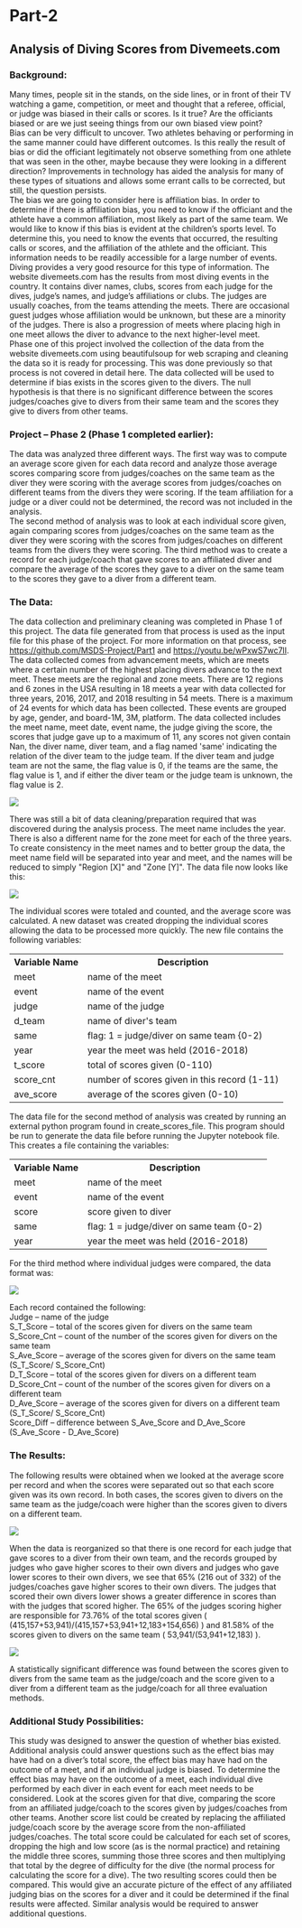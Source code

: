 # Part-2

## Analysis of Diving Scores from Divemeets.com
### Background:
Many times, people sit in the stands, on the side lines, or in front of their TV watching a game, competition, or meet and thought that a referee, official, or judge was biased in their calls or scores. Is it true? Are the officiants biased or are we just seeing things from our own biased view point? <br>
Bias can be very difficult to uncover. Two athletes behaving or performing in the same manner could have different outcomes. Is this really the result of bias or did the officiant legitimately not observe something from one athlete that was seen in the other, maybe because they were looking in a different direction? Improvements in technology has aided the analysis for many of these types of situations and allows some errant calls to be corrected, but still, the question persists. <br>
The bias we are going to consider here is affiliation bias. In order to determine if there is affiliation bias, you need to know if the officiant and the athlete have a common affiliation, most likely as part of the same team. We would like to know if this bias is evident at the children’s sports level. To determine this, you need to know the events that occurred, the resulting calls or scores, and the affiliation of the athlete and the officiant. This information needs to be readily accessible for a large number of events. Diving provides a very good resource for this type of information. The website divemeets.com has the results from most diving events in the country. It contains diver names, clubs, scores from each judge for the dives, judge’s names, and judge’s affiliations or clubs. The judges are usually coaches, from the teams attending the meets. There are occasional guest judges whose affiliation would be unknown, but these are a minority of the judges. There is also a progression of meets where placing high in one meet allows the diver to advance to the next higher-level meet.<br>
Phase one of this project involved the collection of the data from the website divemeets.com using beautifulsoup for web scraping and cleaning the data so it is ready for processing. This was done previously so that process is not covered in detail here. The data collected will be used to determine if bias exists in the scores given to the divers. The null hypothesis is that there is no significant difference between the scores judges/coaches give to divers from their same team and the scores they give to divers from other teams.<br>
### Project – Phase 2 (Phase 1 completed earlier):
The data was analyzed three different ways. The first way was to compute an average score given for each data record and analyze those average scores comparing score from judges/coaches on the same team as the diver they were scoring with the average scores from judges/coaches on different teams from the divers they were scoring. If the team affiliation for a judge or a diver could not be determined, the record was not included in the analysis.<br>
The second method of analysis was to look at each individual score given, again comparing scores from judges/coaches on the same team as the diver they were scoring with the scores from judges/coaches on different teams from the divers they were scoring.
The third method was to create a record for each judge/coach that gave scores to an affiliated diver and compare the average of the scores they gave to a diver on the same team to the scores they gave to a diver from a different team.<br>
### The Data:
The data collection and preliminary cleaning was completed in Phase 1 of this project. The data file generated from that process is used as the input file for this phase of the project. For more information on that process, see https://github.com/MSDS-Project/Part1 and https://youtu.be/wPxwS7wc7lI. <br>
The data collected comes from advancement meets, which are meets where a certain number of the highest placing divers advance to the next meet. These meets are the regional and zone meets. There are 12 regions and 6 zones in the USA resulting in 18 meets a year with data collected for three years, 2016, 2017, and 2018 resulting in 54 meets. There is a maximum of 24 events for which data has been collected. These events are grouped by age, gender, and board-1M, 3M, platform. The data collected includes the meet name, meet date, event name, the judge giving the score, the scores that judge gave up to a maximum of 11, any scores not given contain Nan, the diver name, diver team, and a flag named 'same' indicating the relation of the diver team to the judge team. If the diver team and judge team are not the same, the flag value is 0, if the teams are the same, the flag value is 1, and if either the diver team or the judge team is unknown, the flag value is 2. <br>

![](image1.png)

There was still a bit of data cleaning/preparation required that was discovered during the analysis process. The meet name includes the year. There is also a different name for the zone meet for each of the three years. To create consistency in the meet names and to better group the data, the meet name field will be separated into year and meet, and the names will be reduced to simply "Region [X]" and "Zone [Y]". The data file now looks like this:<br>

![](image2.png)

The individual scores were totaled and counted, and the average score was calculated. A new dataset was created dropping the individual scores allowing the data to be processed more quickly. The new file contains the following variables:<br>
<table style="width:100%">
  <tr>
    <th>Variable Name</th>
    <th>Description</th> 
  </tr>
  <tr>
    <td>meet</td>
    <td>name of the meet</td> 
  </tr>
  <tr>
    <td>event</td>
    <td>name of the event</td> 
  </tr>
  <tr>
    <td>judge</td>
    <td>name of the judge</td>
  </tr>
  <tr>
    <td>d_team</td>
    <td>name of diver's team</td>
  </tr>
  <tr>
    <td>same</td>
    <td>flag: 1 = judge/diver on same team {0-2)</td>
  </tr>
  <tr>
    <td>year</td>
    <td>year the meet was held (2016-2018)</td>
   <tr>
     <td>t_score</td>
     <td>total of scores given (0-110)</td>
   <tr>
     <td>score_cnt</td>
     <td>number of scores given in this record (1-11)</td>
   <tr>
     <td>ave_score</td>
     <td>average of the scores given (0-10)</td>
  </tr>    
</table>

The data file for the second method of analysis was created by running an external python program found in create_scores_file. This program should be run to generate the data file before running the Jupyter notebook file. This creates a file containing the variables:<br>
<table style="width:100%">
  <tr>
    <th>Variable Name</th>
    <th>Description</th> 
  </tr>
  <tr>
    <td>meet</td>
    <td>name of the meet</td> 
  </tr>
  <tr>
    <td>event</td>
    <td>name of the event</td> 
  </tr>
  <tr>
    <td>score</td>
    <td> score given to diver</td>
  <tr>
    <td>same</td>
    <td>flag: 1 = judge/diver on same team {0-2)</td>
  </tr>
  <tr>
    <td>year</td>
    <td>year the meet was held (2016-2018)</td>
  </tr>
</table>

For the third method where individual judges were compared, the data format was:<br>

![](image3.png)

Each record contained the following:<br>
Judge – name of the judge<br>
S_T_Score – total of the scores given for divers on the same team<br>
S_Score_Cnt – count of the number of the scores given for divers on the same team<br>
S_Ave_Score – average of the scores given for divers on the same team (S_T_Score/ S_Score_Cnt)<br>
D_T_Score – total of the scores given for divers on a different team<br>
D_Score_Cnt – count of the number of the scores given for divers on a different team<br>
D_Ave_Score – average of the scores given for divers on a different team (S_T_Score/ S_Score_Cnt)<br>
Score_Diff – difference between S_Ave_Score and D_Ave_Score (S_Ave_Score -  D_Ave_Score)<br>

### The Results:
The following results were obtained when we looked at the average score per record and when the scores were separated out so that each score given was its own record. In both cases, the scores given to divers on the same team as the judge/coach were higher than the scores given to divers on a different team.<br>

![](image4.png)

When the data is reorganized so that there is one record for each judge that gave scores to a diver from their own team, and the records grouped by judges who gave higher scores to their own divers and judges who gave lower scores to their own divers, we see that 65% (216 out of 332) of the judges/coaches gave higher scores to their own divers. The judges that scored their own divers lower shows a greater difference in scores than with the judges that scored higher. The 65% of the judges scoring higher are responsible for 73.76% of the total scores given ( (415,157+53,941)/(415,157+53,941+12,183+154,656) ) and 81.58% of the scores given to divers on the same team ( 53,941/(53,941+12,183) ).<br>

![](image5.png)

A statistically significant difference was found between the scores given to divers from the same team as the judge/coach and the score given to a diver from a different team as the judge/coach for all three evaluation methods.<br>

### Additional Study Possibilities:
This study was designed to answer the question of whether bias existed. Additional analysis could answer questions such as the effect bias may have had on a diver’s total score, the effect bias may have had on the outcome of a meet, and if an individual judge is biased. 
To determine the effect bias may have on the outcome of a meet, each individual dive performed by each diver in each event for each meet needs to be considered. Look at the scores given for that dive, comparing the score from an affiliated judge/coach to the scores given by judges/coaches from other teams. Another score list could be created by replacing the affiliated judge/coach score by the average score from the non-affiliated judges/coaches. The total score could be calculated for each set of scores, dropping the high and low score (as is the normal practice) and retaining the middle three scores, summing those three scores and then multiplying that total by the degree of difficulty for the dive (the normal process for calculating the score for a dive). The two resulting scores could then be compared. This would give an accurate picture of the effect of any affiliated judging bias on the scores for a diver and it could be determined if the final results were affected. Similar analysis would be required to answer additional questions.
